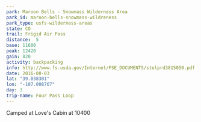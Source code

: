 ```yaml
---
park: Maroon Bells - Snowmass Wilderness Area
park_id: maroon-bells-snowmass-wildreness
park_type: usfs-wilderness-areas
state: CO
trail: Frigid Air Pass
distance:  5
base: 11600
peak: 12420
gain: 820
activity: backpacking
info: http://www.fs.usda.gov/Internet/FSE_DOCUMENTS/stelprd3815050.pdf
date: 2016-08-03
lat: "39.038301"
lon: "-107.008767"
day: 3
trip-name: Four Pass Loop
---
```

Camped at Love's Cabin at 10400
